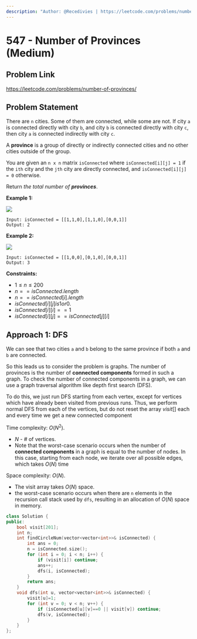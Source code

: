 ```yaml
---
description: "Author: @Recedivies | https://leetcode.com/problems/number-of-provinces/"
---
```


# 547 - Number of Provinces (Medium)

## Problem Link

https://leetcode.com/problems/number-of-provinces/

## Problem Statement

There are `n` cities. Some of them are connected, while some are not. If city `a` is connected directly with city `b`, and city `b` is connected directly with city `c`, then city `a` is connected indirectly with city `c`.

A **province** is a group of directly or indirectly connected cities and no other cities outside of the group.

You are given an `n x n` matrix `isConnected` where `isConnected[i][j] = 1` if the `ith` city and the `jth` city are directly connected, and `isConnected[i][j] = 0` otherwise.

Return _the total number of **provinces**_.

**Example 1:**

![](https://assets.leetcode.com/uploads/2020/12/24/graph1.jpg)

```
Input: isConnected = [[1,1,0],[1,1,0],[0,0,1]]
Output: 2

```

**Example 2:**

![](https://assets.leetcode.com/uploads/2020/12/24/graph2.jpg)

```
Input: isConnected = [[1,0,0],[0,1,0],[0,0,1]]
Output: 3
```

**Constraints:**

- $1 \le n \le 200$
- $n == isConnected.length$
- $n == isConnected[i].length$
- $isConnected[i][j] is 1 or 0.$
- $isConnected[i][i] == 1$
- $isConnected[i][j] == isConnected[j][i]$

## Approach 1: DFS

<EditorialAuthor name="@Recedivies" />

We can see that two cities `a` and `b` belong to the same province if both `a` and `b` are connected.

So this leads us to consider the problem is graphs. The number of provinces is the number of **connected components** formed in such a graph. To check the number of connected components in a graph, we can use a graph traversal algorithm like depth first search (DFS).

To do this, we just run DFS starting from each vertex, except for vertices which have already been visited from previous runs. Thus, we perform normal DFS from each of the vertices, but do not reset the array $visit[]$ each and every time we get a new connected component

Time complexity: $O(N^2)$.

- $N$ - # of vertices.
- Note that the worst-case scenario occurs when the number of **connected components** in a graph is equal to the number of nodes. In this case, starting from each node, we iterate over all possible edges, which takes $O(N)$ time

Space complexity: $O(N)$.

- The visit array takes $O(N)$ space.
- the worst-case scenario occurs when there are `n` elements in the recursion call stack used by `dfs`, resulting in an allocation of $O(N)$ space in memory.

<Tabs>
<TabItem value="cpp" label="C++">
<SolutionAuthor name="@Recedivies" link="https://github.com/Recedivies" />

```cpp
class Solution {
public:
    bool visit[201];
    int n;
    int findCircleNum(vector<vector<int>>& isConnected) {
        int ans = 0;
        n = isConnected.size();
        for (int i = 0; i < n; i++) {
            if (visit[i]) continue;
            ans++;
            dfs(i, isConnected);
        }
        return ans;
    }
    void dfs(int u, vector<vector<int>>& isConnected) {
        visit[u]=1;
        for (int v = 0; v < n; v++) {
            if (isConnected[u][v]==0 || visit[v]) continue;
            dfs(v, isConnected);
        }
    }
};
```

</TabItem>
</Tabs>

